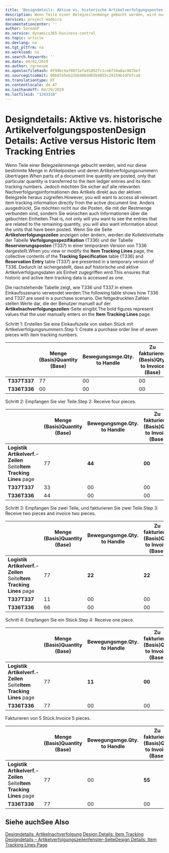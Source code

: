 ```yaml
---
title: 'Designdetails: Aktive vs. historische Artikelverfolgungsposten | Microsoft Docs'
description: Wenn Teile einer Belegzeilenmenge gebucht werden, wird nur diese bestimmte Menge in Artikelposten und deren Artikelverfolgungsnummern übertragen. Jedoch möchten Sie sicher auf alle relevanten Nachverfolgungsinformationen des Artikels direkt aus der aktiven Belegzeile heraus zugreifen. Anders ausgedrückt, Sie möchten nicht nur die Posten, die mit der Restmenge verbunden sind, sondern Sie wünschen auch Informationen über die gebuchten Einheiten. Wenn Sie die Seite **Artikelverfolgungszeilen** anzeigen oder ändern, werden die Kollektivinhalte der Tabelle **Verfolgungsspezifikation** (T336) und der Tabelle **Reservierungsposten** (T337) in einer temporären Version von T336 dargestellt. Dadurch ist sichergestellt, dass auf historische und aktive Artikelverfolgungsdaten als Einheit zugegriffen wird.
services: project-madeira
documentationcenter: ''
author: SorenGP
ms.service: dynamics365-business-central
ms.topic: article
ms.devlang: na
ms.tgt_pltfrm: na
ms.workload: na
ms.search.keywords: ''
ms.date: 04/01/2019
ms.author: sgroespe
ms.openlocfilehash: 0f99bc9af80f1efa91892fc1ce6f59a8ac987bef
ms.sourcegitcommit: 60b87e5eb32bb408dd65b9855c29159b1dfbfca8
ms.translationtype: HT
ms.contentlocale: de-AT
ms.lasthandoff: 04/29/2019
ms.locfileid: "1243310"
---
```

# <a name="design-details-active-versus-historic-item-tracking-entries"></a><span data-ttu-id="99b05-107">Designdetails: Aktive vs. historische Artikelverfolgungsposten</span><span class="sxs-lookup"><span data-stu-id="99b05-107">Design Details: Active versus Historic Item Tracking Entries</span></span>
<span data-ttu-id="99b05-108">Wenn Teile einer Belegzeilenmenge gebucht werden, wird nur diese bestimmte Menge in Artikelposten und deren Artikelverfolgungsnummern übertragen.</span><span class="sxs-lookup"><span data-stu-id="99b05-108">When parts of a document line quantity are posted, only that particular quantity is transferred to the item ledger entries and its item tracking numbers.</span></span> <span data-ttu-id="99b05-109">Jedoch möchten Sie sicher auf alle relevanten Nachverfolgungsinformationen des Artikels direkt aus der aktiven Belegzeile heraus zugreifen.</span><span class="sxs-lookup"><span data-stu-id="99b05-109">However, you will want to access all relevant item tracking information directly from the active document line.</span></span> <span data-ttu-id="99b05-110">Anders ausgedrückt, Sie möchten nicht nur die Posten, die mit der Restmenge verbunden sind, sondern Sie wünschen auch Informationen über die gebuchten Einheiten.</span><span class="sxs-lookup"><span data-stu-id="99b05-110">That is, not only will you want to see the entries that are related to the remaining quantity, you will also want information about the units that have been posted.</span></span> <span data-ttu-id="99b05-111">Wenn Sie die Seite **Artikelverfolgungszeilen** anzeigen oder ändern, werden die Kollektivinhalte der Tabelle **Verfolgungsspezifikation** (T336) und der Tabelle **Reservierungsposten** (T337) in einer temporären Version von T336 dargestellt.</span><span class="sxs-lookup"><span data-stu-id="99b05-111">When you view or modify the **Item Tracking Lines** page, the collective contents of the **Tracking Specification** table (T336) and **Reservation Entry** table (T337) are presented in a temporary version of T336.</span></span> <span data-ttu-id="99b05-112">Dadurch ist sichergestellt, dass auf historische und aktive Artikelverfolgungsdaten als Einheit zugegriffen wird.</span><span class="sxs-lookup"><span data-stu-id="99b05-112">This ensures that historic and active item tracking data is accessed as one.</span></span>  

 <span data-ttu-id="99b05-113">Die nachstehende Tabelle zeigt, wie T336 und T337 in einem Einkaufsszenario verwendet werden.</span><span class="sxs-lookup"><span data-stu-id="99b05-113">The following table shows how T336 and T337 are used in a purchase scenario.</span></span> <span data-ttu-id="99b05-114">Die fettgedruckten Zahlen stellen Werte dar, die der Benutzer manuell auf der **Artikelnachverfolgungszeilen**-Seite eingibt.</span><span class="sxs-lookup"><span data-stu-id="99b05-114">The bold figures represent values that the user manually enters on the **Item Tracking Lines** page.</span></span>  

 <span data-ttu-id="99b05-115">Schritt 1: Erstellen Sie eine Einkaufszeile von sieben Stück mit Artikelverfolgungsnummern.</span><span class="sxs-lookup"><span data-stu-id="99b05-115">Step 1: Create a purchase order line of seven pieces with item tracking numbers.</span></span>  

||<span data-ttu-id="99b05-116">**Menge (Basis)**</span><span class="sxs-lookup"><span data-stu-id="99b05-116">**Quantity (Base)**</span></span>|<span data-ttu-id="99b05-117">**Bewegungsmge.**</span><span class="sxs-lookup"><span data-stu-id="99b05-117">**Qty. to Handle**</span></span>|<span data-ttu-id="99b05-118">**Zu fakturieren (Basis)**</span><span class="sxs-lookup"><span data-stu-id="99b05-118">**Qty. to Invoice (Base)**</span></span>|<span data-ttu-id="99b05-119">**Geb. Bewegungsmenge (Basis)**</span><span class="sxs-lookup"><span data-stu-id="99b05-119">**Quantity Handled (Base)**</span></span>|<span data-ttu-id="99b05-120">**Bereits berech. Menge (Basis)**</span><span class="sxs-lookup"><span data-stu-id="99b05-120">**Quantity Invoiced (Base)**</span></span>|  
|-|----------------------------------------------|--------------------------------------------|------------------------------------------------------|-------------------------------------------------------|--------------------------------------------------------|  
|<span data-ttu-id="99b05-121">**T337**</span><span class="sxs-lookup"><span data-stu-id="99b05-121">**T337**</span></span>|<span data-ttu-id="99b05-122">7</span><span class="sxs-lookup"><span data-stu-id="99b05-122">7</span></span>|<span data-ttu-id="99b05-123">0</span><span class="sxs-lookup"><span data-stu-id="99b05-123">0</span></span>|<span data-ttu-id="99b05-124">0</span><span class="sxs-lookup"><span data-stu-id="99b05-124">0</span></span>|<span data-ttu-id="99b05-125">0</span><span class="sxs-lookup"><span data-stu-id="99b05-125">0</span></span>|<span data-ttu-id="99b05-126">0</span><span class="sxs-lookup"><span data-stu-id="99b05-126">0</span></span>|  
|<span data-ttu-id="99b05-127">**T336**</span><span class="sxs-lookup"><span data-stu-id="99b05-127">**T336**</span></span>|<span data-ttu-id="99b05-128">0</span><span class="sxs-lookup"><span data-stu-id="99b05-128">0</span></span>|<span data-ttu-id="99b05-129">0</span><span class="sxs-lookup"><span data-stu-id="99b05-129">0</span></span>|<span data-ttu-id="99b05-130">0</span><span class="sxs-lookup"><span data-stu-id="99b05-130">0</span></span>|<span data-ttu-id="99b05-131">0</span><span class="sxs-lookup"><span data-stu-id="99b05-131">0</span></span>|<span data-ttu-id="99b05-132">0</span><span class="sxs-lookup"><span data-stu-id="99b05-132">0</span></span>|  

 <span data-ttu-id="99b05-133">Schritt 2: Empfangen Sie vier Teile.</span><span class="sxs-lookup"><span data-stu-id="99b05-133">Step 2: Receive four pieces.</span></span>  

||<span data-ttu-id="99b05-134">**Menge (Basis)**</span><span class="sxs-lookup"><span data-stu-id="99b05-134">**Quantity (Base)**</span></span>|<span data-ttu-id="99b05-135">**Bewegungsmge.**</span><span class="sxs-lookup"><span data-stu-id="99b05-135">**Qty. to Handle**</span></span>|<span data-ttu-id="99b05-136">**Zu fakturieren (Basis)**</span><span class="sxs-lookup"><span data-stu-id="99b05-136">**Qty. to Invoice (Base)**</span></span>|<span data-ttu-id="99b05-137">**Geb. Bewegungsmenge (Basis)**</span><span class="sxs-lookup"><span data-stu-id="99b05-137">**Quantity Handled (Base)**</span></span>|<span data-ttu-id="99b05-138">**Bereits berech. Menge (Basis)**</span><span class="sxs-lookup"><span data-stu-id="99b05-138">**Quantity Invoiced (Base)**</span></span>|  
|-|----------------------------------------------|--------------------------------------------|------------------------------------------------------|-------------------------------------------------------|--------------------------------------------------------|  
|<span data-ttu-id="99b05-139">**Logistik Artikelverf.-Zeilen** Seite</span><span class="sxs-lookup"><span data-stu-id="99b05-139">**Item Tracking Lines** page</span></span>|<span data-ttu-id="99b05-140">7</span><span class="sxs-lookup"><span data-stu-id="99b05-140">7</span></span>|<span data-ttu-id="99b05-141">**4**</span><span class="sxs-lookup"><span data-stu-id="99b05-141">**4**</span></span>|<span data-ttu-id="99b05-142">**0**</span><span class="sxs-lookup"><span data-stu-id="99b05-142">**0**</span></span>|<span data-ttu-id="99b05-143">0</span><span class="sxs-lookup"><span data-stu-id="99b05-143">0</span></span>|<span data-ttu-id="99b05-144">0</span><span class="sxs-lookup"><span data-stu-id="99b05-144">0</span></span>|  
|<span data-ttu-id="99b05-145">**T337**</span><span class="sxs-lookup"><span data-stu-id="99b05-145">**T337**</span></span>|<span data-ttu-id="99b05-146">3</span><span class="sxs-lookup"><span data-stu-id="99b05-146">3</span></span>|<span data-ttu-id="99b05-147">0</span><span class="sxs-lookup"><span data-stu-id="99b05-147">0</span></span>|<span data-ttu-id="99b05-148">0</span><span class="sxs-lookup"><span data-stu-id="99b05-148">0</span></span>|<span data-ttu-id="99b05-149">0</span><span class="sxs-lookup"><span data-stu-id="99b05-149">0</span></span>|<span data-ttu-id="99b05-150">0</span><span class="sxs-lookup"><span data-stu-id="99b05-150">0</span></span>|  
|<span data-ttu-id="99b05-151">**T336**</span><span class="sxs-lookup"><span data-stu-id="99b05-151">**T336**</span></span>|<span data-ttu-id="99b05-152">4</span><span class="sxs-lookup"><span data-stu-id="99b05-152">4</span></span>|<span data-ttu-id="99b05-153">0</span><span class="sxs-lookup"><span data-stu-id="99b05-153">0</span></span>|<span data-ttu-id="99b05-154">0</span><span class="sxs-lookup"><span data-stu-id="99b05-154">0</span></span>|<span data-ttu-id="99b05-155">4</span><span class="sxs-lookup"><span data-stu-id="99b05-155">4</span></span>|<span data-ttu-id="99b05-156">0</span><span class="sxs-lookup"><span data-stu-id="99b05-156">0</span></span>|  

 <span data-ttu-id="99b05-157">Schritt 3: Empfangen Sie zwei Teile, und fakturieren Sie zwei Teile.</span><span class="sxs-lookup"><span data-stu-id="99b05-157">Step 3: Receive two pieces and invoice two pieces.</span></span>  

||<span data-ttu-id="99b05-158">**Menge (Basis)**</span><span class="sxs-lookup"><span data-stu-id="99b05-158">**Quantity (Base)**</span></span>|<span data-ttu-id="99b05-159">**Bewegungsmge.**</span><span class="sxs-lookup"><span data-stu-id="99b05-159">**Qty. to Handle**</span></span>|<span data-ttu-id="99b05-160">**Zu fakturieren (Basis)**</span><span class="sxs-lookup"><span data-stu-id="99b05-160">**Qty. to Invoice (Base)**</span></span>|<span data-ttu-id="99b05-161">**Geb. Bewegungsmenge (Basis)**</span><span class="sxs-lookup"><span data-stu-id="99b05-161">**Quantity Handled (Base)**</span></span>|<span data-ttu-id="99b05-162">**Bereits berech. Menge (Basis)**</span><span class="sxs-lookup"><span data-stu-id="99b05-162">**Quantity Invoiced (Base)**</span></span>|  
|-|----------------------------------------------|--------------------------------------------|------------------------------------------------------|-------------------------------------------------------|--------------------------------------------------------|  
|<span data-ttu-id="99b05-163">**Logistik Artikelverf.-Zeilen** Seite</span><span class="sxs-lookup"><span data-stu-id="99b05-163">**Item Tracking Lines** page</span></span>|<span data-ttu-id="99b05-164">7</span><span class="sxs-lookup"><span data-stu-id="99b05-164">7</span></span>|<span data-ttu-id="99b05-165">**2**</span><span class="sxs-lookup"><span data-stu-id="99b05-165">**2**</span></span>|<span data-ttu-id="99b05-166">**2**</span><span class="sxs-lookup"><span data-stu-id="99b05-166">**2**</span></span>|<span data-ttu-id="99b05-167">4</span><span class="sxs-lookup"><span data-stu-id="99b05-167">4</span></span>|<span data-ttu-id="99b05-168">0</span><span class="sxs-lookup"><span data-stu-id="99b05-168">0</span></span>|  
|<span data-ttu-id="99b05-169">**T337**</span><span class="sxs-lookup"><span data-stu-id="99b05-169">**T337**</span></span>|<span data-ttu-id="99b05-170">1</span><span class="sxs-lookup"><span data-stu-id="99b05-170">1</span></span>|<span data-ttu-id="99b05-171">0</span><span class="sxs-lookup"><span data-stu-id="99b05-171">0</span></span>|<span data-ttu-id="99b05-172">0</span><span class="sxs-lookup"><span data-stu-id="99b05-172">0</span></span>|<span data-ttu-id="99b05-173">0</span><span class="sxs-lookup"><span data-stu-id="99b05-173">0</span></span>|<span data-ttu-id="99b05-174">0</span><span class="sxs-lookup"><span data-stu-id="99b05-174">0</span></span>|  
|<span data-ttu-id="99b05-175">**T336**</span><span class="sxs-lookup"><span data-stu-id="99b05-175">**T336**</span></span>|<span data-ttu-id="99b05-176">6</span><span class="sxs-lookup"><span data-stu-id="99b05-176">6</span></span>|<span data-ttu-id="99b05-177">0</span><span class="sxs-lookup"><span data-stu-id="99b05-177">0</span></span>|<span data-ttu-id="99b05-178">0</span><span class="sxs-lookup"><span data-stu-id="99b05-178">0</span></span>|<span data-ttu-id="99b05-179">6</span><span class="sxs-lookup"><span data-stu-id="99b05-179">6</span></span>|<span data-ttu-id="99b05-180">2</span><span class="sxs-lookup"><span data-stu-id="99b05-180">2</span></span>|  

 <span data-ttu-id="99b05-181">Schritt 4: Empfangen Sie ein Stück.</span><span class="sxs-lookup"><span data-stu-id="99b05-181">Step 4: Receive one piece.</span></span>  

||<span data-ttu-id="99b05-182">**Menge (Basis)**</span><span class="sxs-lookup"><span data-stu-id="99b05-182">**Quantity (Base)**</span></span>|<span data-ttu-id="99b05-183">**Bewegungsmge.**</span><span class="sxs-lookup"><span data-stu-id="99b05-183">**Qty. to Handle**</span></span>|<span data-ttu-id="99b05-184">**Zu fakturieren (Basis)**</span><span class="sxs-lookup"><span data-stu-id="99b05-184">**Qty. to Invoice (Base)**</span></span>|<span data-ttu-id="99b05-185">**Geb. Bewegungsmenge (Basis)**</span><span class="sxs-lookup"><span data-stu-id="99b05-185">**Quantity Handled (Base)**</span></span>|<span data-ttu-id="99b05-186">**Bereits berech. Menge (Basis)**</span><span class="sxs-lookup"><span data-stu-id="99b05-186">**Quantity Invoiced (Base)**</span></span>|  
|-|----------------------------------------------|--------------------------------------------|------------------------------------------------------|-------------------------------------------------------|--------------------------------------------------------|  
|<span data-ttu-id="99b05-187">**Logistik Artikelverf.-Zeilen** Seite</span><span class="sxs-lookup"><span data-stu-id="99b05-187">**Item Tracking Lines** page</span></span>|<span data-ttu-id="99b05-188">7</span><span class="sxs-lookup"><span data-stu-id="99b05-188">7</span></span>|<span data-ttu-id="99b05-189">**1**</span><span class="sxs-lookup"><span data-stu-id="99b05-189">**1**</span></span>|<span data-ttu-id="99b05-190">**0**</span><span class="sxs-lookup"><span data-stu-id="99b05-190">**0**</span></span>|<span data-ttu-id="99b05-191">6</span><span class="sxs-lookup"><span data-stu-id="99b05-191">6</span></span>|<span data-ttu-id="99b05-192">2</span><span class="sxs-lookup"><span data-stu-id="99b05-192">2</span></span>|  
|<span data-ttu-id="99b05-193">**T336**</span><span class="sxs-lookup"><span data-stu-id="99b05-193">**T336**</span></span>|<span data-ttu-id="99b05-194">7</span><span class="sxs-lookup"><span data-stu-id="99b05-194">7</span></span>|<span data-ttu-id="99b05-195">0</span><span class="sxs-lookup"><span data-stu-id="99b05-195">0</span></span>|<span data-ttu-id="99b05-196">0</span><span class="sxs-lookup"><span data-stu-id="99b05-196">0</span></span>|<span data-ttu-id="99b05-197">7</span><span class="sxs-lookup"><span data-stu-id="99b05-197">7</span></span>|<span data-ttu-id="99b05-198">2</span><span class="sxs-lookup"><span data-stu-id="99b05-198">2</span></span>|  

 <span data-ttu-id="99b05-199">Fakturieren von 5 Stück.</span><span class="sxs-lookup"><span data-stu-id="99b05-199">Invoice 5 pieces.</span></span>  

||<span data-ttu-id="99b05-200">**Menge (Basis)**</span><span class="sxs-lookup"><span data-stu-id="99b05-200">**Quantity (Base)**</span></span>|<span data-ttu-id="99b05-201">**Bewegungsmge.**</span><span class="sxs-lookup"><span data-stu-id="99b05-201">**Qty. to Handle**</span></span>|<span data-ttu-id="99b05-202">**Zu fakturieren (Basis)**</span><span class="sxs-lookup"><span data-stu-id="99b05-202">**Qty. to Invoice (Base)**</span></span>|<span data-ttu-id="99b05-203">**Geb. Bewegungsmenge (Basis)**</span><span class="sxs-lookup"><span data-stu-id="99b05-203">**Quantity Handled (Base)**</span></span>|<span data-ttu-id="99b05-204">**Bereits berech. Menge (Basis)**</span><span class="sxs-lookup"><span data-stu-id="99b05-204">**Quantity Invoiced (Base)**</span></span>|  
|-|----------------------------------------------|--------------------------------------------|------------------------------------------------------|-------------------------------------------------------|--------------------------------------------------------|  
|<span data-ttu-id="99b05-205">**Logistik Artikelverf.-Zeilen** Seite</span><span class="sxs-lookup"><span data-stu-id="99b05-205">**Item Tracking Lines** page</span></span>|<span data-ttu-id="99b05-206">7</span><span class="sxs-lookup"><span data-stu-id="99b05-206">7</span></span>|<span data-ttu-id="99b05-207">0</span><span class="sxs-lookup"><span data-stu-id="99b05-207">0</span></span>|<span data-ttu-id="99b05-208">**5**</span><span class="sxs-lookup"><span data-stu-id="99b05-208">**5**</span></span>|<span data-ttu-id="99b05-209">7</span><span class="sxs-lookup"><span data-stu-id="99b05-209">7</span></span>|<span data-ttu-id="99b05-210">2</span><span class="sxs-lookup"><span data-stu-id="99b05-210">2</span></span>|  
|<span data-ttu-id="99b05-211">**T336**</span><span class="sxs-lookup"><span data-stu-id="99b05-211">**T336**</span></span>|<span data-ttu-id="99b05-212">7</span><span class="sxs-lookup"><span data-stu-id="99b05-212">7</span></span>|<span data-ttu-id="99b05-213">0</span><span class="sxs-lookup"><span data-stu-id="99b05-213">0</span></span>|<span data-ttu-id="99b05-214">0</span><span class="sxs-lookup"><span data-stu-id="99b05-214">0</span></span>|<span data-ttu-id="99b05-215">7</span><span class="sxs-lookup"><span data-stu-id="99b05-215">7</span></span>|<span data-ttu-id="99b05-216">7</span><span class="sxs-lookup"><span data-stu-id="99b05-216">7</span></span>|  

## <a name="see-also"></a><span data-ttu-id="99b05-217">Siehe auch</span><span class="sxs-lookup"><span data-stu-id="99b05-217">See Also</span></span>  
 <span data-ttu-id="99b05-218">[Designdetails: Artikelnachverfolgung](design-details-item-tracking.md) </span><span class="sxs-lookup"><span data-stu-id="99b05-218">[Design Details: Item Tracking](design-details-item-tracking.md) </span></span>  
 [<span data-ttu-id="99b05-219">Designdetails – Artikelverfolgungszeilenfenster-Seite</span><span class="sxs-lookup"><span data-stu-id="99b05-219">Design Details: Item Tracking Lines Page</span></span>](design-details-item-tracking-lines-window.md)

